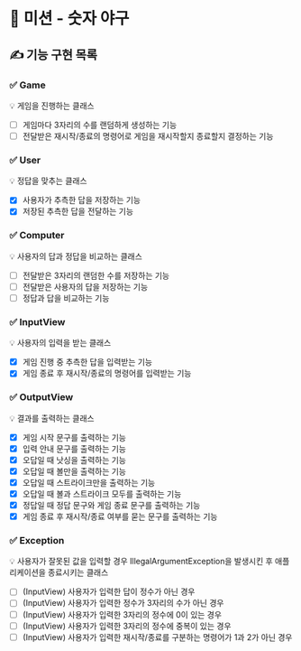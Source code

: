 # 🚀 미션 - 숫자 야구

## ✍ 기능 구현 목록

### ✅ Game
💡 게임을 진행하는 클래스
- [ ] 게임마다 3자리의 수를 랜덤하게 생성하는 기능
- [ ] 전달받은 재시작/종료의 명령어로 게임을 재시작할지 종료할지 결정하는 기능

### ✅ User
💡 정답을 맞추는 클래스
- [x] 사용자가 추측한 답을 저장하는 기능
- [x] 저장된 추측한 답을 전달하는 기능

### ✅ Computer
💡 사용자의 답과 정답을 비교하는 클래스
- [ ] 전달받은 3자리의 랜덤한 수를 저장하는 기능
- [ ] 전달받은 사용자의 답을 저장하는 기능
- [ ] 정답과 답을 비교하는 기능

### ✅ InputView
💡 사용자의 입력을 받는 클래스
- [x] 게임 진행 중 추측한 답을 입력받는 기능
- [x] 게임 종료 후 재시작/종료의 명령어를 입력받는 기능

### ✅ OutputView
💡 결과를 출력하는 클래스
- [x] 게임 시작 문구를 출력하는 기능
- [x] 입력 안내 문구를 출력하는 기능
- [x] 오답일 때 낫싱을 출력하는 기능
- [x] 오답일 때 볼만을 출력하는 기능
- [x] 오답일 때 스트라이크만을 출력하는 기능
- [x] 오답일 때 볼과 스트라이크 모두를 출력하는 기능
- [x] 정답일 때 정답 문구와 게임 종료 문구를 출력하는 기능
- [x] 게임 종료 후 재시작/종료 여부를 묻는 문구를 출력하는 기능

### ✅ Exception
💡 사용자가 잘못된 값을 입력할 경우 IllegalArgumentException을 발생시킨 후 애플리케이션을 종료시키는 클래스
- [ ] (InputView) 사용자가 입력한 답이 정수가 아닌 경우
- [ ] (InputView) 사용자가 입력한 정수가 3자리의 수가 아닌 경우
- [ ] (InputView) 사용자가 입력한 3자리의 정수에 0이 있는 경우
- [ ] (InputView) 사용자가 입력한 3자리의 정수에 중복이 있는 경우
- [ ] (InputView) 사용자가 입력한 재시작/종료를 구분하는 명령어가 1과 2가 아닌 경우
